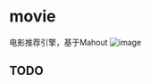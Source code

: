 # movie
电影推荐引擎，基于Mahout
![image](https://github.com/Dinozhang/movie/blob/master/WebContent/images/show.png)

## TODO
